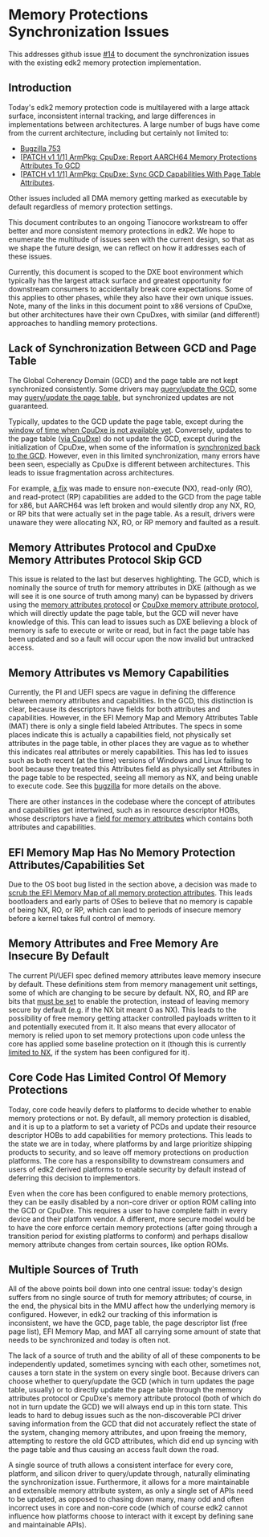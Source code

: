 # Memory Protections Synchronization Issues

This addresses github issue [#14](https://github.com/tianocore/projects/issues/14) to document the synchronization
issues with the existing edk2 memory protection implementation.

## Introduction

Today's edk2 memory protection code is multilayered with a large attack surface, inconsistent internal tracking, and
large differences in implementations between architectures. A large number of bugs have come from the current
architecture, including but certainly not limited to:

- [Bugzilla 753](https://bugzilla.tianocore.org/show_bug.cgi?id=753)
- [[PATCH v1 1/1] ArmPkg: CpuDxe: Report AARCH64 Memory Protections Attributes To GCD](https://edk2.groups.io/g/devel/topic/99095992#105872)
- [[PATCH v1 1/1] ArmPkg: CpuDxe: Sync GCD Capabilities With Page Table Attributes](https://edk2.groups.io/g/devel/topic/98505340).

Other issues included all DMA memory getting marked as executable by default regardless of memory protection settings.

This document contributes to an ongoing Tianocore workstream to offer better and more consistent memory protections in
edk2. We hope to enumerate the multitude of issues seen with the current design, so that as we shape the future design,
we can reflect on how it addresses each of these issues.

Currently, this document is scoped to the DXE boot environment which typically has the largest attack surface and
greatest opportunity for downstream consumers to accidentally break core expectations. Some of this applies to other
phases, while they also have their own unique issues. Note, many of the links in this document point to x86 versions of
CpuDxe, but other architectures have their own CpuDxes, with similar (and different!) approaches to handling memory
protections.

## Lack of Synchronization Between GCD and Page Table

The Global Coherency Domain (GCD) and the page table are not kept synchronized consistently. Some drivers may
[query/update the GCD](https://github.com/tianocore/edk2/blob/ff3382a51ca726a90f49623a2b2d2e8ad8459ce2/MdeModulePkg/Bus/Pci/PciHostBridgeDxe/PciHostBridge.c#L551-L555),
some may
[query/update the page table](https://github.com/tianocore/edk2/blob/ff3382a51ca726a90f49623a2b2d2e8ad8459ce2/OvmfPkg/Fdt/HighMemDxe/HighMemDxe.c#L157),
but synchronized updates are not guaranteed.

Typically, updates to the GCD update the page table, except during the
[window of time when CpuDxe is not available yet](https://github.com/tianocore/edk2/blob/ff3382a51ca726a90f49623a2b2d2e8ad8459ce2/MdeModulePkg/Core/Dxe/Gcd/Gcd.c#L912C3-L921).
Conversely, updates to the page table
([via CpuDxe](https://github.com/tianocore/edk2/blob/ff3382a51ca726a90f49623a2b2d2e8ad8459ce2/UefiCpuPkg/CpuDxe/CpuDxe.c#L371))
do not update the GCD, except during the initialization of CpuDxe, when some of the information is
[synchronized back to the GCD](https://github.com/tianocore/edk2/blob/ff3382a51ca726a90f49623a2b2d2e8ad8459ce2/UefiCpuPkg/CpuDxe/CpuDxe.c#L921).
However, even in this limited synchronization, many errors have been seen, especially as CpuDxe is different between
architectures. This leads to issue fragmentation across architectures.

For example, [a fix](https://bugzilla.tianocore.org/show_bug.cgi?id=753) was made to ensure non-execute (NX),
read-only (RO), and read-protect (RP) capabilities are added to the GCD from the page table for x86, but AARCH64 was
left broken and would silently drop any NX, RO, or RP bits that were actually set in the page table. As a result,
drivers were unaware they were allocating NX, RO, or RP memory and faulted as a result.

## Memory Attributes Protocol and CpuDxe Memory Attributes Protocol Skip GCD

This issue is related to the last but deserves highlighting. The GCD, which is nominally the source of truth for memory
attributes in DXE (although as we will see it is one source of truth among many) can be bypassed by drivers using the
[memory attributes protocol](https://github.com/tianocore/edk2/blob/ff3382a51ca726a90f49623a2b2d2e8ad8459ce2/ArmPkg/Drivers/CpuDxe/MemoryAttribute.c#L179)
or [CpuDxe memory attribute protocol](https://github.com/tianocore/edk2/blob/ff3382a51ca726a90f49623a2b2d2e8ad8459ce2/UefiCpuPkg/CpuDxe/CpuDxe.c#L371),
which will directly update the page table, but the GCD will never have knowledge of this. This can lead to issues such
as DXE believing a block of memory is safe to execute or write or read, but in fact the page table has been updated and
so a fault will occur upon the now invalid but untracked access.

## Memory Attributes vs Memory Capabilities

Currently, the PI and UEFI specs are vague in defining the difference between memory attributes and capabilities. In the
GCD, this distinction is clear, because its descriptors have fields for both attributes and capabilities. However, in
the EFI Memory Map and Memory Attributes Table (MAT) there is only a single field labeled Attributes. The specs in some
places indicate this is actually a capabilities field, not physically set attributes in the page table, in other places
they are vague as to whether this indicates real attributes or merely capabilities. This has led to issues such as both
recent (at the time) versions of Windows and Linux failing to boot because they treated this Attributes field as
physically set Attributes in the page table to be respected, seeing all memory as NX, and being unable to execute code.
See this [bugzilla](https://bugzilla.tianocore.org/show_bug.cgi?id=753) for more details on the above.

There are other instances in the codebase where the concept of attributes and capabilities get intertwined, such as in
resource descriptor HOBs, whose descriptors have a
[field for memory attributes](https://github.com/tianocore/edk2/blob/ff3382a51ca726a90f49623a2b2d2e8ad8459ce2/MdePkg/Include/Pi/PiHob.h#L330)
which contains both attributes and capabilities.

## EFI Memory Map Has No Memory Protection Attributes/Capabilities Set

Due to the OS boot bug listed in the section above, a decision was made to
[scrub the EFI Memory Map of all memory protection attributes](https://github.com/tianocore/edk2/blob/ff3382a51ca726a90f49623a2b2d2e8ad8459ce2/MdeModulePkg/Core/Dxe/Mem/Page.c#L2015-L2030).
This leads bootloaders and early parts of OSes to believe that no memory is capable of being NX, RO, or RP, which can
lead to periods of insecure memory before a kernel takes full control of memory.

## Memory Attributes and Free Memory Are Insecure By Default

The current PI/UEFI spec defined memory attributes leave memory insecure by default. These definitions stem from memory
management unit settings, some of which are changing to be secure by default. NX, RO, and RP are bits that
[must be set](https://github.com/tianocore/edk2/blob/ff3382a51ca726a90f49623a2b2d2e8ad8459ce2/MdePkg/Include/Uefi/UefiSpec.h#L74C1-L77)
to enable the protection, instead of leaving memory secure by default (e.g. if the NX bit meant 0 as NX). This leads to
the possibility of free memory getting attacker controlled payloads written to it and potentially executed from it. It
also means that every allocator of memory is relied upon to set memory protections upon code unless the core has applied
some baseline protection on it (though this is currently
[limited to NX](https://github.com/tianocore/edk2/blob/ff3382a51ca726a90f49623a2b2d2e8ad8459ce2/MdeModulePkg/Core/Dxe/Misc/MemoryProtection.c#L661-L664),
if the system has been configured for it).

## Core Code Has Limited Control Of Memory Protections

Today, core code heavily defers to platforms to decide whether to enable memory protections or not. By default, all
memory protection is disabled, and it is up to a platform to set a variety of PCDs and update their resource descriptor
HOBs to add capabilities for memory protections. This leads to the state we are in today, where platforms by and large
prioritize shipping products to security, and so leave off memory protections on production platforms. The core has a
responsibility to downstream consumers and users of edk2 derived platforms to enable security by default instead of
deferring this decision to implementors.

Even when the core has been configured to enable memory protections, they can be easily disabled by a non-core driver
or option ROM calling into the GCD or CpuDxe. This requires a user to have complete faith in every device and their
platform vendor. A different, more secure model would be to have the core enforce certain memory protections (after
going through a transition period for existing platforms to conform) and perhaps disallow memory attribute changes from
certain sources, like option ROMs.

## Multiple Sources of Truth

All of the above points boil down into one central issue: today's design suffers from no single source of truth for
memory attributes; of course, in the end, the physical bits in the MMU affect how the underlying memory is configured.
However, in edk2 our tracking of this information is inconsistent, we have the GCD, page table, the page descriptor list
(free page list), EFI Memory Map, and MAT all carrying some amount of state that needs to be synchronized and today is
often not.

The lack of a source of truth and the ability of all of these components to be independently updated, sometimes syncing
with each other, sometimes not, causes a torn state in the system on every single boot. Because drivers can choose
whether to query/update the GCD (which in turn updates the page table, usually) or to directly update the page table
through the memory attributes protocol or CpuDxe's memory attribute protocol (both of which do not in turn update the
GCD) we will always end up in this torn state. This leads to hard to debug issues such as the non-discoverable PCI
driver saving information from the GCD that did not accurately reflect the state of the system, changing memory
attributes, and upon freeing the memory, attempting to restore the old GCD attributes, which did end up syncing with the
page table and thus causing an access fault down the road.

A single source of truth allows a consistent interface for every core, platform, and silicon driver to query/update
through, naturally eliminating the synchronization issue. Furthermore, it allows for a more maintainable and extensible
memory attribute system, as only a single set of APIs need to be updated, as opposed to chasing down many, many odd and
often incorrect uses in core and non-core code (which of course edk2 cannot influence how platforms choose to interact
with it except by defining sane and maintainable APIs).
